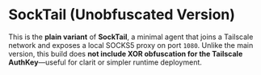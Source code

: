 # SockTail (Unobfuscated Version)

This is the **plain variant** of **SockTail**, a minimal agent that joins a Tailscale network and exposes a local SOCKS5 proxy on port `1080`. Unlike the main version, this build does **not include XOR obfuscation for the Tailscale AuthKey**—useful for clarit or simpler runtime deployment.


